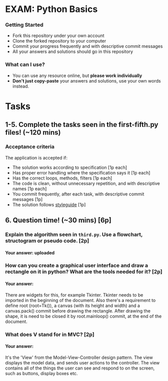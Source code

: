 # EXAM: Python Basics

### Getting Started
 - Fork this repository under your own account
 - Clone the forked repository to your computer
 - Commit your progress frequently and with descriptive commit messages
 - All your answers and solutions should go in this repository

### What can I use?
- You can use any resource online, but **please work individually**
- **Don't just copy-paste** your answers and solutions, use your own words instead.


# Tasks
## 1-5. Complete the tasks seen in the first-fifth.py files! (~120 mins)
### Acceptance criteria
The application is accepted if:
- The solution works according to specification [1p each]
- Has proper error handling where the specification says it [1p each]
- Has the correct loops, methods, filters [1p each]
- The code is clean, without unnecessary repetition, and with descriptive names [1p each]
- You commit frequently, after each task, with descriptive commit messages [1p]
- The solution follows [styleguide](https://github.com/greenfox-academy/teaching-materials/blob/master/styleguide/python.md) [1p]

## 6. Question time! (~30 mins) [6p]

### Explain the algorithm seen in `third.py`. Use a flowchart, structogram or pseudo code. [2p]
#### Your answer: uploaded

### How can you create a graphical user interface and draw a rectangle on it in python? What are the tools needed for it? [2p]
#### Your answer:
There are widgets for this, for example Tkinter. Tkinter needs to be imported in the beginning of the document.
Also there's a requirement to define root (root=Tk()), a canvas (with its height and width) and a canvas.pack() commit before drawing the rectangle.
After drawing the shape, it is need to be closed it by root.mainloop() commit, at the end of the document.

### What does V stand for in MVC? [2p]
#### Your answer:
It's the 'View' from the Model-View-Controller design pattern.
The view displays the model data, and sends user actions to the controller.
The view contains all of the things the user can see and respond to on the screen, such as buttons, display boxes etc.
